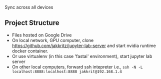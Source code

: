 Sync across all devices
## Project Structure
- Files hosted on Google Drive
- On local network, GPU computer, clone https://github.com/jakkritz/jupyter-lab-server and start nvidia runtime docker container.
- Or use virtualenv (in this case 'fastai' environment), start jupyter lab server
- On other local computers, forward ssh intepreter i.e., ```ssh -N -L localhost:8888:localhost:8888 jakkrit@192.168.1.4```
